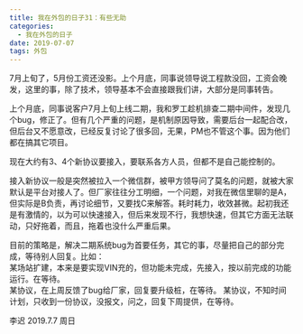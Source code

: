 ```yaml
---
title: 我在外包的日子31：有些无助
categories:
  - 我在外包的日子
date: 2019-07-07
tags: 外包
---
```


7月上旬了，5月份工资还没影。上个月底，同事说领导说工程款没回，工资会晚发，这里的事，除了技术，领导基本不会直接跟我们讲，大部分是同事转告。

<!-- more -->

上个月底，同事说客户7月上旬上线二期，我和罗工趁机排查二期中间件，发现几个bug，修正了。但有几个严重的问题，是机制原因导致，需要后台一起配合改，但后台又不愿意改，已经反复讨论了很多回，无果，PM也不管这个事。因为他们都在搞其它项目。  

现在大约有3、4个新协议要接入，要联系各方人员，但都不是自己能控制的。  

接入新协议一般是突然被拉入一个微信群，被甲方领导问了莫名的问题，就被大家默认是平台对接人了。但厂家往往分工明细，一个问题，对我在微信里聊的是A，但实际是B负责，再讨论细节，又要找C来解答。耗时耗力，收效甚微。起初我还是有激情的，以为可以快速接入，但后来发现不行，我想快速，但其它方面无法联动，只好拖着，而且，拖着也没什么严重后果。  

目前的策略是，解决二期系统bug为首要任务，其它的事，尽量把自己的部分完成，等待别人回复。比如：  
某场站扩建，本来是要实现VIN充的，但功能未完成，先接入，按以前完成的功能运行。在等待。  
某协议，在上周反馈了bug给厂家，回复要升级桩，在等待。
某协议，不知时间计划，只收到一份协议，没报文，问之，回复下周提供，在等待。  


李迟 2019.7.7 周日

